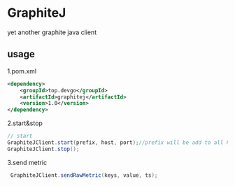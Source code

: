 # GraphiteJ

yet another graphite java client 


## usage

1.pom.xml

```xml
<dependency>
    <groupId>top.devgo</groupId>
    <artifactId>graphitej</artifactId>
    <version>1.0</version>
</dependency>
```

2.start&stop

```java
// start 
GraphiteJClient.start(prefix, host, port);//prefix will be add to all keys
GraphiteJClient.stop();
```

3.send metric
```java
 GraphiteJClient.sendRawMetric(keys, value, ts);
```